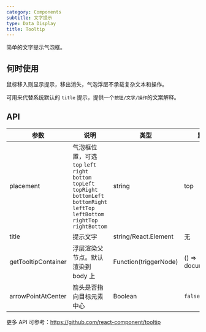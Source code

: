 ```yaml
---
category: Components
subtitle: 文字提示
type: Data Display
title: Tooltip
---
```


简单的文字提示气泡框。

## 何时使用

鼠标移入则显示提示，移出消失，气泡浮层不承载复杂文本和操作。

可用来代替系统默认的 `title` 提示，提供一个`按钮/文字/操作`的文案解释。

## API

| 参数      | 说明                                     | 类型       | 默认值 |
|-----------|------------------------------------------|------------|--------|
| placement | 气泡框位置，可选 `top` `left` `right` `bottom` `topLeft` `topRight` `bottomLeft` `bottomRight` `leftTop` `leftBottom` `rightTop` `rightBottom` | string     | top    |
| title     | 提示文字                                 | string/React.Element | 无     |
| getTooltipContainer | 浮层渲染父节点。默认渲染到 body 上 | Function(triggerNode) | () => document.body |
| arrowPointAtCenter | 箭头是否指向目标元素中心 | Boolean | `false` |

更多 API 可参考：https://github.com/react-component/tooltip
